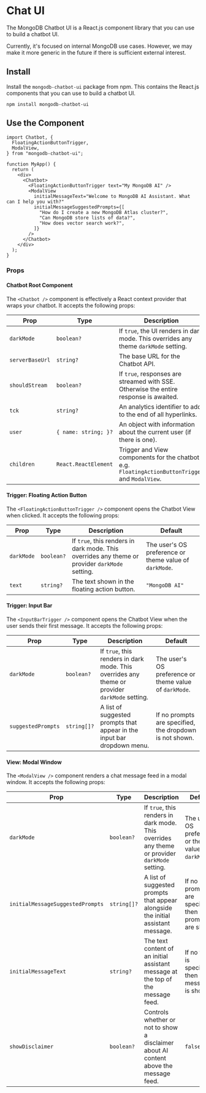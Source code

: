# Chat UI

The MongoDB Chatbot UI is a React.js component library that you can use to build a chatbot UI.

Currently, it's focused on internal MongoDB use cases. However, we may make it more generic in the future if there is sufficient external interest.

## Install

Install the `mongodb-chatbot-ui` package from npm. This contains the React.js components that you can use to build a chatbot UI.

```shell
npm install mongodb-chatbot-ui
```

## Use the Component

```tsx
import Chatbot, {
  FloatingActionButtonTrigger,
  ModalView,
} from "mongodb-chatbot-ui";

function MyApp() {
  return (
    <div>
      <Chatbot>
        <FloatingActionButtonTrigger text="My MongoDB AI" />
        <ModalView
          initialMessageText="Welcome to MongoDB AI Assistant. What can I help you with?"
          initialMessageSuggestedPrompts={[
            "How do I create a new MongoDB Atlas cluster?",
            "Can MongoDB store lists of data?",
            "How does vector search work?",
          ]}
        />
      </Chatbot>
    </div>
  );
}
```

### Props

#### Chatbot Root Component

The `<Chatbot />` component is effectively a React context provider that wraps your chatbot. It accepts the following props:

| Prop            | Type                 | Description                                                                                      | Default                                                |
| --------------- | -------------------- | ------------------------------------------------------------------------------------------------ | ------------------------------------------------------ |
| `darkMode`      | `boolean?`           | If `true`, the UI renders in dark mode. This overrides any theme `darkMode` setting.             | The user's OS preference or theme value of `darkMode`. |
| `serverBaseUrl` | `string?`            | The base URL for the Chatbot API.                                                                | `https://knowledge.mongodb.com/api/v1`                 |
| `shouldStream`  | `boolean?`           | If `true`, responses are streamed with SSE. Otherwise the entire response is awaited.            | If the browser supports SSE, `true`, else `false`.     |
| `tck`           | `string?`            | An analytics identifier to add to the end of all hyperlinks.                                     | `"docs_chatbot"`                                       |
| `user`          | `{ name: string; }?` | An object with information about the current user (if there is one).                             | `undefined`                                            |
| `children`      | `React.ReactElement` | Trigger and View components for the chatbot, e.g. `FloatingActionButtonTrigger` and `ModalView`. |                                                        |

#### Trigger: Floating Action Button

The `<FloatingActionButtonTrigger />` component opens the Chatbot View when clicked. It accepts the following props:

| Prop       | Type       | Description                                                                                    | Default                                                |
| ---------- | ---------- | ---------------------------------------------------------------------------------------------- | ------------------------------------------------------ |
| `darkMode` | `boolean?` | If `true`, this renders in dark mode. This overrides any theme or provider `darkMode` setting. | The user's OS preference or theme value of `darkMode`. |
| `text`     | `string?`  | The text shown in the floating action button.                                                  | `"MongoDB AI"`                                         |

#### Trigger: Input Bar

The `<InputBarTrigger />` component opens the Chatbot View when the user sends their first message. It accepts the following props:

| Prop               | Type        | Description                                                                                    | Default                                                 |
| ------------------ | ----------- | ---------------------------------------------------------------------------------------------- | ------------------------------------------------------- |
| `darkMode`         | `boolean?`  | If `true`, this renders in dark mode. This overrides any theme or provider `darkMode` setting. | The user's OS preference or theme value of `darkMode`.  |
| `suggestedPrompts` | `string[]?` | A list of suggested prompts that appear in the input bar dropdown menu.                        | If no prompts are specified, the dropdown is not shown. |

#### View: Modal Window

The `<ModalView />` component renders a chat message feed in a modal window. It accepts the following props:

| Prop                             | Type        | Description                                                                                    | Default                                                 |
| -------------------------------- | ----------- | ---------------------------------------------------------------------------------------------- | ------------------------------------------------------- |
| `darkMode`                       | `boolean?`  | If `true`, this renders in dark mode. This overrides any theme or provider `darkMode` setting. | The user's OS preference or theme value of `darkMode`.  |
| `initialMessageSuggestedPrompts` | `string[]?` | A list of suggested prompts that appear alongside the initial assistant message.               | If no prompts are specified, then no prompts are shown. |
| `initialMessageText`             | `string?`   | The text content of an initial assistant message at the top of the message feed.               | If no text is specified, then no message is shown.      |
| `showDisclaimer`                 | `boolean?`  | Controls whether or not to show a disclaimer about AI content above the message feed.          | `false`                                                 |
